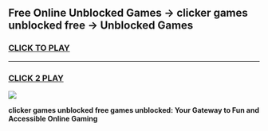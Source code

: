 
## Free Online Unblocked Games → clicker games unblocked free → Unblocked Games
<h3>
<a href="https://premium.freeplayer.one?title=clicker_games_unblocked_free&ref=21F">CLICK TO PLAY</a></h3>
<hr>

<h3>
<a href="https://premium.freeplayer.one?title=clicker_games_unblocked_free&ref=21F">CLICK 2 PLAY</a>
  
</h3>

<a href="https://premium.freeplayer.one?title=clicker_games_unblocked_free&ref=21F/"><img src="https://clearcache.store/games.png"></a>


**clicker games unblocked free games unblocked: Your Gateway to Fun and Accessible Online Gaming**
